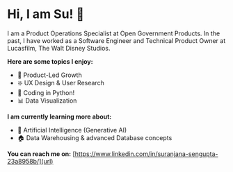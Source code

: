 # Hi, I am Su! 👋
I am a Product Operations Specialist at Open Government Products. In the past, I have worked as a Software Engineer and Technical Product Owner at Lucasfilm, The Walt Disney Studios. 

**Here are some topics I enjoy:**
- 📑 Product-Led Growth
- ❇️ UX Design & User Research
- 🐍 Coding in Python!
- 📊 Data Visualization

**I am currently learning more about:**
- 🤖 Artificial Intelligence (Generative AI)
- 🏠 Data Warehousing & advanced Database concepts

**You can reach me on:**
[https://www.linkedin.com/in/suranjana-sengupta-23a8958b/](url)


<!--
**sura1128/sura1128** is a ✨ _special_ ✨ repository because its `README.md` (this file) appears on your GitHub profile.

Here are some ideas to get you started:

- 🔭 I’m currently working on ...
- 🌱 I’m currently learning ...
- 👯 I’m looking to collaborate on ...
- 🤔 I’m looking for help with ...
- 💬 Ask me about ...
- 📫 How to reach me: ...
- 😄 Pronouns: ...
- ⚡ Fun fact: ...
-->
